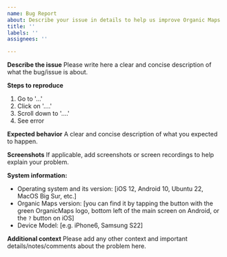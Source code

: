 ```yaml
---
name: Bug Report
about: Describe your issue in details to help us improve Organic Maps
title: ''
labels: ''
assignees: ''

---
```


**Describe the issue**
Please write here a clear and concise description of what the bug/issue is about.

**Steps to reproduce**
1. Go to '...'
2. Click on '....'
3. Scroll down to '....'
4. See error

**Expected behavior**
A clear and concise description of what you expected to happen.

**Screenshots**
If applicable, add screenshots or screen recordings to help explain your problem.

**System information:**
 - Operating system and its version: [iOS 12, Android 10, Ubuntu 22, MacOS Big Sur, etc.]
 - Organic Maps version: [you can find it by tapping the button with the green OrganicMaps logo, bottom left of the main screen on Android, or the `?` button on iOS]
 - Device Model: [e.g. iPhone6, Samsung S22]

**Additional context**
Please add any other context and important details/notes/comments about the problem here.
